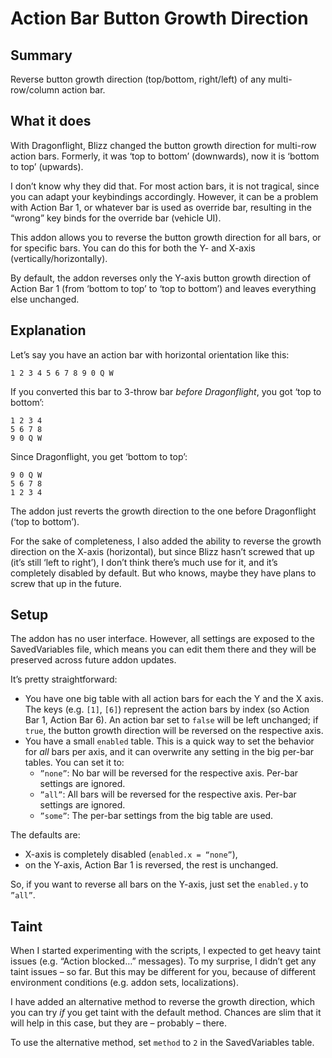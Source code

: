 # Action Bar Button Growth Direction


## Summary

Reverse button growth direction (top/bottom, right/left) of any multi-row/column action bar.


## What it does

With Dragonflight, Blizz changed the button growth direction for multi-row action bars. Formerly, it was ‘top to bottom’ (downwards), now it is ‘bottom to top’ (upwards).

I don’t know why they did that. For most action bars, it is not tragical, since you can adapt your keybindings accordingly. However, it can be a problem with Action Bar 1, or whatever bar is used as override bar, resulting in the “wrong” key binds for the override bar (vehicle UI).

This addon allows you to reverse the button growth direction for all bars, or for specific bars. You can do this for both the Y- and X-axis (vertically/horizontally).

By default, the addon reverses only the Y-axis button growth direction of Action Bar 1 (from ‘bottom to top’ to ‘top to bottom’) and leaves everything else unchanged.


## Explanation

Let’s say you have an action bar with horizontal orientation like this:

```
1 2 3 4 5 6 7 8 9 0 Q W
```

If you converted this bar to 3-throw bar _before Dragonflight_, you got ‘top to bottom’:

```
1 2 3 4
5 6 7 8
9 0 Q W
```

Since Dragonflight, you get ‘bottom to top’:

```
9 0 Q W
5 6 7 8
1 2 3 4
```

The addon just reverts the growth direction to the one before Dragonflight (‘top to bottom’).

For the sake of completeness, I also added the ability to reverse the growth direction on the X-axis (horizontal), but since Blizz hasn’t screwed that up (it’s still ‘left to right’), I don’t think there’s much use for it, and it’s completely disabled by default. But who knows, maybe they have plans to screw that up in the future.


## Setup

The addon has no user interface. However, all settings are exposed to the SavedVariables file, which means you can edit them there and they will be preserved across future addon updates.

It’s pretty straightforward:

- You have one big table with all action bars for each the Y and the X axis. The keys (e.g. `[1]`, `[6]`) represent the action bars by index (so Action Bar 1, Action Bar 6). An action bar set to `false` will be left unchanged; if `true`, the button growth direction will be reversed on the respective axis.
- You have a small `enabled` table. This is a quick way to set the behavior for _all_ bars per axis, and it can overwrite any setting in the big per-bar tables. You can set it to:
  - `”none”`: No bar will be reversed for the respective axis. Per-bar settings are ignored.
  - `”all”`: All bars will be reversed for the respective axis. Per-bar settings are ignored.
  - `”some”`: The per-bar settings from the big table are used.

The defaults are: 

- X-axis is completely disabled (`enabled.x = “none”`), 
- on the Y-axis, Action Bar 1 is reversed, the rest is unchanged.

So, if you want to reverse all bars on the Y-axis, just set the `enabled.y` to `”all”`.


## Taint

When I started experimenting with the scripts, I expected to get heavy taint issues (e.g. “Action blocked…” messages). To my surprise, I didn’t get any taint issues – so far. But this may be different for you, because of different environment conditions (e.g. addon sets, localizations). 

I have added an alternative method to reverse the growth direction, which you can try _if_ you get taint with the default method. Chances are slim that it will help in this case, but they are – probably – there.

To use the alternative method, set `method` to `2` in the SavedVariables table.
